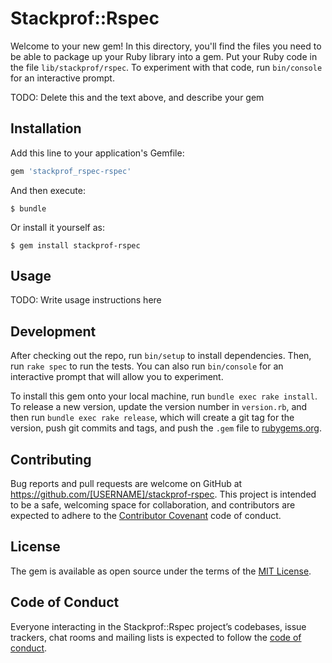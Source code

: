 # Stackprof::Rspec

Welcome to your new gem! In this directory, you'll find the files you need to be able to package up your Ruby library into a gem. Put your Ruby code in the file `lib/stackprof/rspec`. To experiment with that code, run `bin/console` for an interactive prompt.

TODO: Delete this and the text above, and describe your gem

## Installation

Add this line to your application's Gemfile:

```ruby
gem 'stackprof_rspec-rspec'
```

And then execute:

    $ bundle

Or install it yourself as:

    $ gem install stackprof-rspec

## Usage

TODO: Write usage instructions here

## Development

After checking out the repo, run `bin/setup` to install dependencies. Then, run `rake spec` to run the tests. You can also run `bin/console` for an interactive prompt that will allow you to experiment.

To install this gem onto your local machine, run `bundle exec rake install`. To release a new version, update the version number in `version.rb`, and then run `bundle exec rake release`, which will create a git tag for the version, push git commits and tags, and push the `.gem` file to [rubygems.org](https://rubygems.org).

## Contributing

Bug reports and pull requests are welcome on GitHub at https://github.com/[USERNAME]/stackprof-rspec. This project is intended to be a safe, welcoming space for collaboration, and contributors are expected to adhere to the [Contributor Covenant](http://contributor-covenant.org) code of conduct.

## License

The gem is available as open source under the terms of the [MIT License](https://opensource.org/licenses/MIT).

## Code of Conduct

Everyone interacting in the Stackprof::Rspec project’s codebases, issue trackers, chat rooms and mailing lists is expected to follow the [code of conduct](https://github.com/[USERNAME]/stackprof-rspec/blob/master/CODE_OF_CONDUCT.md).
